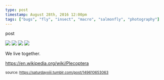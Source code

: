 ```yaml
---
type: post
timestamp: August 28th, 2016 12:00pm
tags: ["bugs", "fly", "insect", "macro", "salmonfly", "photography"]
---
```

post


 <img src="https://saturdayxiii.github.io/media/149610653063_1.jpg"/>
       

   

 <img src="https://saturdayxiii.github.io/media/149610653063_2.jpg"/>
       

   

 <img src="https://saturdayxiii.github.io/media/149610653063_3.jpg"/>
       

   

 <img src="https://saturdayxiii.github.io/media/149610653063_4.jpg"/>
       

        
We live together.

<a href="https://en.wikipedia.org/wiki/Plecoptera" target="_blank">https://en.wikipedia.org/wiki/Plecoptera</a><br/>
 
      
      
      
      
      
  
<small>source: https://saturdayxiii.tumblr.com/post/149610653063</small>